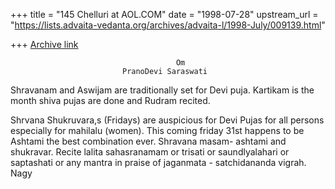 +++
title = "145 Chelluri at AOL.COM"
date = "1998-07-28"
upstream_url = "https://lists.advaita-vedanta.org/archives/advaita-l/1998-July/009139.html"

+++
[Archive link](https://lists.advaita-vedanta.org/archives/advaita-l/1998-July/009139.html)

                                         Om
                             PranoDevi Saraswati

Shravanam and Aswijam are traditionally set for Devi puja.  Kartikam is the
month shiva pujas are done and Rudram recited.

Shrvana Shukruvara,s (Fridays) are auspicious for Devi Pujas for all persons
especially for mahilalu (women).  This coming friday 31st happens to be
Ashtami the best combination ever. Shravana masam- ashtami and shukravar.
Recite lalita sahasranamam or trisati or saundlyalahari or saptashati or any
mantra in praise of jaganmata - satchidananda vigrah.
                                                        Nagy

